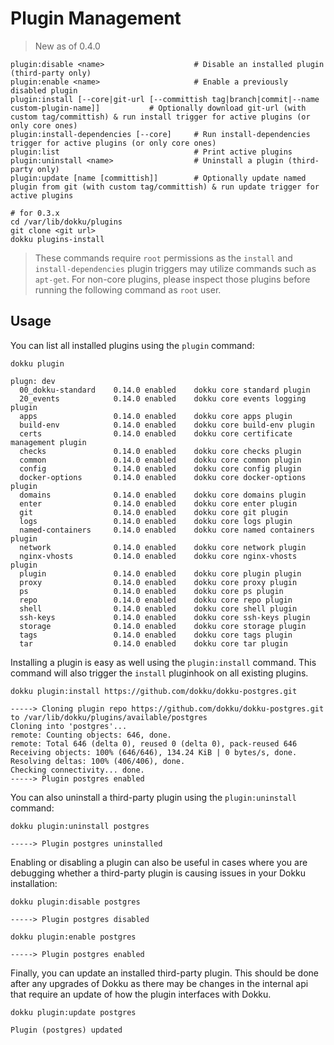 # Plugin Management

> New as of 0.4.0

```
plugin:disable <name>                    # Disable an installed plugin (third-party only)
plugin:enable <name>                     # Enable a previously disabled plugin
plugin:install [--core|git-url [--committish tag|branch|commit|--name custom-plugin-name]]           # Optionally download git-url (with custom tag/committish) & run install trigger for active plugins (or only core ones)
plugin:install-dependencies [--core]     # Run install-dependencies trigger for active plugins (or only core ones)
plugin:list                              # Print active plugins
plugin:uninstall <name>                  # Uninstall a plugin (third-party only)
plugin:update [name [committish]]        # Optionally update named plugin from git (with custom tag/committish) & run update trigger for active plugins
```

```shell
# for 0.3.x
cd /var/lib/dokku/plugins
git clone <git url>
dokku plugins-install
```

> These commands require `root` permissions as the `install` and `install-dependencies` plugin triggers may utilize commands such as `apt-get`. For non-core plugins, please inspect those plugins before running the following command as `root` user.

## Usage

You can list all installed plugins using the `plugin` command:

```shell
dokku plugin
```

```
plugn: dev
  00_dokku-standard    0.14.0 enabled    dokku core standard plugin
  20_events            0.14.0 enabled    dokku core events logging plugin
  apps                 0.14.0 enabled    dokku core apps plugin
  build-env            0.14.0 enabled    dokku core build-env plugin
  certs                0.14.0 enabled    dokku core certificate management plugin
  checks               0.14.0 enabled    dokku core checks plugin
  common               0.14.0 enabled    dokku core common plugin
  config               0.14.0 enabled    dokku core config plugin
  docker-options       0.14.0 enabled    dokku core docker-options plugin
  domains              0.14.0 enabled    dokku core domains plugin
  enter                0.14.0 enabled    dokku core enter plugin
  git                  0.14.0 enabled    dokku core git plugin
  logs                 0.14.0 enabled    dokku core logs plugin
  named-containers     0.14.0 enabled    dokku core named containers plugin
  network              0.14.0 enabled    dokku core network plugin
  nginx-vhosts         0.14.0 enabled    dokku core nginx-vhosts plugin
  plugin               0.14.0 enabled    dokku core plugin plugin
  proxy                0.14.0 enabled    dokku core proxy plugin
  ps                   0.14.0 enabled    dokku core ps plugin
  repo                 0.14.0 enabled    dokku core repo plugin
  shell                0.14.0 enabled    dokku core shell plugin
  ssh-keys             0.14.0 enabled    dokku core ssh-keys plugin
  storage              0.14.0 enabled    dokku core storage plugin
  tags                 0.14.0 enabled    dokku core tags plugin
  tar                  0.14.0 enabled    dokku core tar plugin
```

Installing a plugin is easy as well using the `plugin:install` command. This command will also trigger the `install` pluginhook on all existing plugins.

```shell
dokku plugin:install https://github.com/dokku/dokku-postgres.git
```

```
-----> Cloning plugin repo https://github.com/dokku/dokku-postgres.git to /var/lib/dokku/plugins/available/postgres
Cloning into 'postgres'...
remote: Counting objects: 646, done.
remote: Total 646 (delta 0), reused 0 (delta 0), pack-reused 646
Receiving objects: 100% (646/646), 134.24 KiB | 0 bytes/s, done.
Resolving deltas: 100% (406/406), done.
Checking connectivity... done.
-----> Plugin postgres enabled
```

You can also uninstall a third-party plugin using the `plugin:uninstall` command:

```shell
dokku plugin:uninstall postgres
```

```
-----> Plugin postgres uninstalled
```

Enabling or disabling a plugin can also be useful in cases where you are debugging whether a third-party plugin is causing issues in your Dokku installation:

```shell
dokku plugin:disable postgres
```

```
-----> Plugin postgres disabled
```

```shell
dokku plugin:enable postgres
```

```
-----> Plugin postgres enabled
```

Finally, you can update an installed third-party plugin. This should be done after any upgrades of Dokku as there may be changes in the internal api that require an update of how the plugin interfaces with Dokku.

```shell
dokku plugin:update postgres
```

```
Plugin (postgres) updated
```
